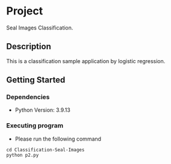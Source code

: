 # Project

Seal Images Classification.

## Description

This is a classification sample application by logistic regression.

## Getting Started

### Dependencies

* Python Version: 3.9.13

### Executing program

* Please run the following command
```
cd Classification-Seal-Images
python p2.py
```
